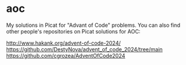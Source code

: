 # aoc
My  solutions in Picat for "Advant of Code" problems. You can also find other people's repositories on Picat solutions for AOC:

http://www.hakank.org/advent-of-code-2024/
https://github.com/DestyNova/advent_of_code_2024/tree/main
https://github.com/cgrozea/AdventOfCode2024
